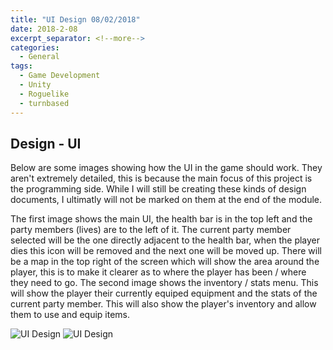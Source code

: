 ```yaml
---
title: "UI Design 08/02/2018"
date: 2018-2-08
excerpt_separator: <!--more-->
categories:
  - General
tags:
  - Game Development
  - Unity
  - Roguelike
  - turnbased
---
```


## Design - UI
Below are some images showing how the UI in the game should work. They aren't extremely detailed, this is because the main focus of this project is the programming side. While I will still be creating these kinds of design documents, I ultimatly will not be marked on them at the end of the module.

The first image shows the main UI, the health bar is in the top left and the party members (lives) are to the left of it. The current party member selected will be the one directly adjacent to the health bar, when the player dies this icon will be removed and the next one will be moved up. There will be a map in the top right of the screen which will show the area around the player, this is to make it clearer as to where the player has been / where they need to go.
The second image shows the inventory / stats menu. This will show the player their currently equiped equipment and the stats of the current party member. This will also show the player's inventory and allow them to use and equip items.
<html>
  <img src="https://jjrwalker.github.io/assets/images/UI design1.jpg" alt="UI Design">
  <img src="https://jjrwalker.github.io/assets/images/UI design2.jpg" alt="UI Design">
</html>
